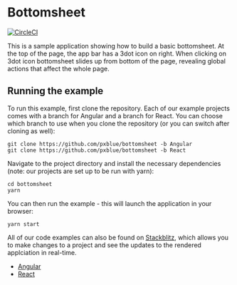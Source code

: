 # Bottomsheet
[![CircleCI](https://circleci.com/gh/pxblue/bottomsheet/tree/angular.svg?style=shield)](https://circleci.com/gh/pxblue/bottomsheet/tree/angular)

This is a sample application showing how to build a basic bottomsheet. At the top of the page, the app bar has a 3dot icon on right. When clicking on 3dot icon bottomsheet slides up from bottom of the page, revealing global actions that affect the whole page.

## Running the example
To run this example, first clone the repository. Each of our example projects comes with a branch for Angular and a branch for React. You can choose which branch to use when you clone the repository (or you can switch after cloning as well):

```
git clone https://github.com/pxblue/bottomsheet -b Angular
git clone https://github.com/pxblue/bottomsheet -b React
```

Navigate to the project directory and install the necessary dependencies (note: our projects are set up to be run with yarn):

```
cd bottomsheet
yarn
```

You can then run the example - this will launch the application in your browser:
```
yarn start
```

All of our code examples can also be found on [Stackblitz](http://www.stackblitz.com/@px-blue), which allows you to make changes to a project and see the updates to the rendered applciation in real-time.
- [Angular](https://stackblitz.com/edit/pxblue-bottomsheet-angular)
- [React](https://stackblitz.com/edit/pxblue-bottomsheet-react)
